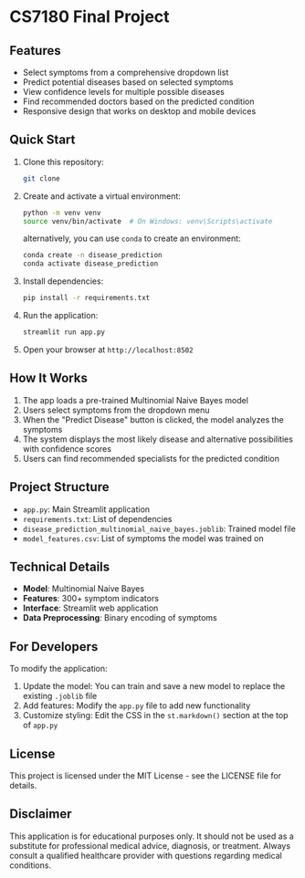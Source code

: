 # CS7180 Final Project

## Features

- Select symptoms from a comprehensive dropdown list
- Predict potential diseases based on selected symptoms
- View confidence levels for multiple possible diseases
- Find recommended doctors based on the predicted condition
- Responsive design that works on desktop and mobile devices

## Quick Start

1. Clone this repository:

   ```bash
   git clone
   ```

2. Create and activate a virtual environment:

   ```bash
   python -m venv venv
   source venv/bin/activate  # On Windows: venv\Scripts\activate
   ```

   alternatively, you can use `conda` to create an environment:

   ```bash
   conda create -n disease_prediction
   conda activate disease_prediction
   ```

3. Install dependencies:

   ```bash
   pip install -r requirements.txt
   ```

4. Run the application:

   ```bash
   streamlit run app.py
   ```

5. Open your browser at `http://localhost:8502`

## How It Works

1. The app loads a pre-trained Multinomial Naive Bayes model
2. Users select symptoms from the dropdown menu
3. When the "Predict Disease" button is clicked, the model analyzes the symptoms
4. The system displays the most likely disease and alternative possibilities with confidence scores
5. Users can find recommended specialists for the predicted condition

## Project Structure

- `app.py`: Main Streamlit application
- `requirements.txt`: List of dependencies
- `disease_prediction_multinomial_naive_bayes.joblib`: Trained model file
- `model_features.csv`: List of symptoms the model was trained on

## Technical Details

- **Model**: Multinomial Naive Bayes
- **Features**: 300+ symptom indicators
- **Interface**: Streamlit web application
- **Data Preprocessing**: Binary encoding of symptoms

## For Developers

To modify the application:

1. Update the model: You can train and save a new model to replace the existing `.joblib` file
2. Add features: Modify the `app.py` file to add new functionality
3. Customize styling: Edit the CSS in the `st.markdown()` section at the top of `app.py`

## License

This project is licensed under the MIT License - see the LICENSE file for details.

## Disclaimer

This application is for educational purposes only. It should not be used as a substitute for professional medical advice, diagnosis, or treatment. Always consult a qualified healthcare provider with questions regarding medical conditions.

